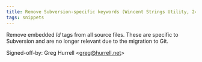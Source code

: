 ```yaml
---
title: Remove Subversion-specific keywords (Wincent Strings Utility, 24edba9)
tags: snippets
---
```


Remove embedded $Id$ tags from all source files. These are specific to Subversion and are no longer relevant due to the migration to Git.

Signed-off-by: Greg Hurrell &lt;greg@hurrell.net&gt;
